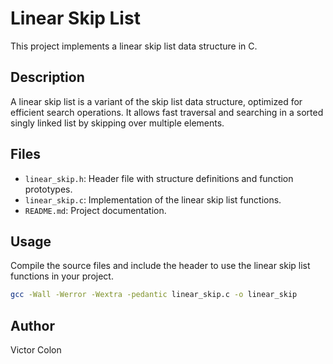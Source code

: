 # Linear Skip List

This project implements a linear skip list data structure in C.

## Description

A linear skip list is a variant of the skip list data structure, optimized for efficient search operations. It allows fast traversal and searching in a sorted singly linked list by skipping over multiple elements.

## Files

- `linear_skip.h`: Header file with structure definitions and function prototypes.
- `linear_skip.c`: Implementation of the linear skip list functions.
- `README.md`: Project documentation.

## Usage

Compile the source files and include the header to use the linear skip list functions in your project.

```bash
gcc -Wall -Werror -Wextra -pedantic linear_skip.c -o linear_skip
```

## Author

Victor Colon